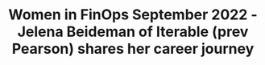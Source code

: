 ---
title: Women in FinOps September 2022 - Jelena Beideman of Iterable (prev Pearson) shares her career journey
description: In this session of our Women in FinOps series of meetups, Jelena Beideman, SRE Manager at Iterable (formerly of Pearson), shared her career journey.
date-added: Nov 2022
type: Video
source: Foundation Contribution
label: Women in FinOps
link: https://www.youtube.com/watch?v=w1JoBHggm50
framework-capabilities:
  - capability_education-enablement
  - capability_establish-finops-culture
framework-persona:
  - finance
  - executive
  - engineering
  - operations
framework-maturity:
  - crawl
cloud-provider:
  - AWS
permalink: /resources/not-here/
weight: 30
listing: true
---
